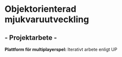 # Objektorienterad mjukvaruutveckling
## - Projektarbete - 
<b>Plattform för multiplayerspel:</b> Iterativt arbete enligt UP
